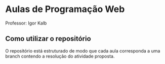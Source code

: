 # Aulas de Programação Web
Professor: Igor Kalb

## Como utilizar o repositório
O repositório está estruturado de modo que cada aula corresponda a uma branch contendo a resolução do atividade proposta.